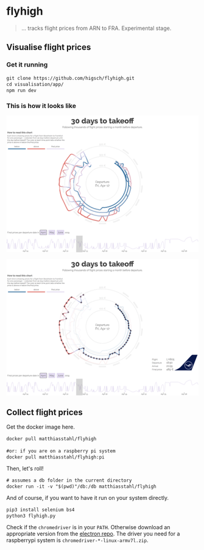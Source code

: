 # flyhigh

>... tracks flight prices from ARN to FRA. Experimental stage.


## Visualise flight prices


### Get it running
```
git clone https://github.com/higsch/flyhigh.git
cd visualisation/app/
npm run dev
```

### This is how it looks like
![Screenshot_00](/visualisation/app/screenshot_00.png)


![Screenshot_01](/visualisation/app/screenshot_01.png)


## Collect flight prices
Get the docker image here.
```
docker pull matthiasstahl/flyhigh

#or: if you are on a raspberry pi system
docker pull matthiasstahl/flyhigh:pi
```

Then, let's roll!
```
# assumes a db folder in the current directory
docker run -it -v "$(pwd)"/db:/db matthiasstahl/flyhigh
```

And of course, if you want to have it run on your system directly.
```
pip3 install selenium bs4
python3 flyhigh.py
```
Check if the `chromedriver` is in your `PATH`. Otherwise download
an appropriate version from the [electron repo](https://github.com/electron/electron/releases).
The driver you need for a raspberrypi system is `chromedriver-*-linux-armv7l.zip`.
